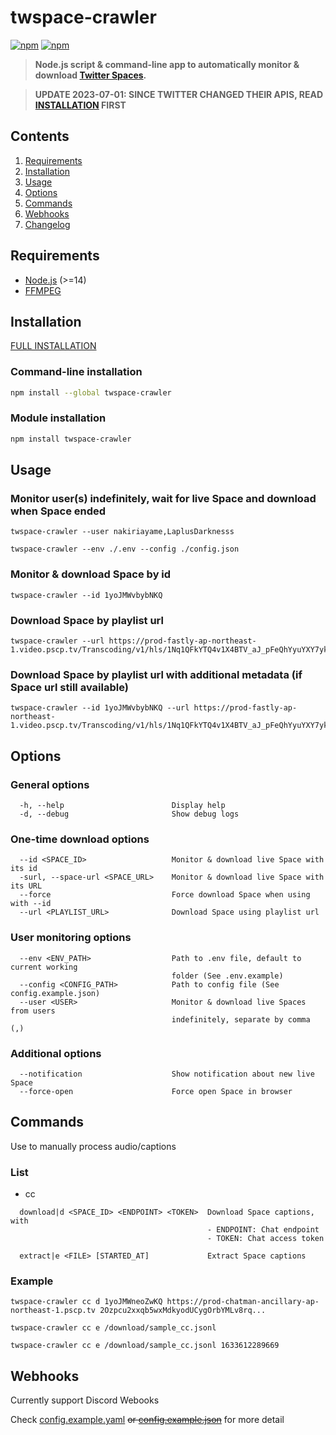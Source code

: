 # twspace-crawler

[![npm](https://img.shields.io/npm/v/twspace-crawler)](https://www.npmjs.com/package/twspace-crawler)
[![npm](https://img.shields.io/npm/dt/twspace-crawler)](https://www.npmjs.com/package/twspace-crawler)

> **Node.js script & command-line app to automatically monitor & download [Twitter Spaces](https://help.twitter.com/en/using-twitter/spaces).**

> **UPDATE 2023-07-01: SINCE TWITTER CHANGED THEIR APIS, READ [INSTALLATION](INSTALLATION.md#unofficial-api) FIRST**

## Contents

1. [Requirements](#requirements)
1. [Installation](#installation)
1. [Usage](#usage)
1. [Options](#options)
1. [Commands](#commands)
1. [Webhooks](#webhooks)
1. [Changelog](CHANGELOG.md)

## Requirements

- [Node.js](https://nodejs.org) (>=14)
- [FFMPEG](https://www.ffmpeg.org)

## Installation

[FULL INSTALLATION](INSTALLATION.md)

### Command-line installation

```bash
npm install --global twspace-crawler
```

### Module installation

```bash
npm install twspace-crawler
```

## Usage

### Monitor user(s) indefinitely, wait for live Space and download when Space ended

```
twspace-crawler --user nakiriayame,LaplusDarknesss
```

```
twspace-crawler --env ./.env --config ./config.json
```

### Monitor & download Space by id

```
twspace-crawler --id 1yoJMWvbybNKQ
```

### Download Space by playlist url

```
twspace-crawler --url https://prod-fastly-ap-northeast-1.video.pscp.tv/Transcoding/v1/hls/1Nq1QFkYTQ4v1X4BTV_aJ_pFeQhYyuYXY7ykz5xB7v5NvGwFMJMKwnRBmxyi9twF4BZ90ZKks5wdGKqESVsjLw...
```

### Download Space by playlist url with additional metadata (if Space url still available)

```
twspace-crawler --id 1yoJMWvbybNKQ --url https://prod-fastly-ap-northeast-1.video.pscp.tv/Transcoding/v1/hls/1Nq1QFkYTQ4v1X4BTV_aJ_pFeQhYyuYXY7ykz5xB7v5NvGwFMJMKwnRBmxyi9twF4BZ90ZKks5wdGKqESVsjLw...
```

## Options

### General options

```
  -h, --help                        Display help
  -d, --debug                       Show debug logs
```

### One-time download options

```
  --id <SPACE_ID>                   Monitor & download live Space with its id
  -surl, --space-url <SPACE_URL>    Monitor & download live Space with its URL
  --force                           Force download Space when using with --id
  --url <PLAYLIST_URL>              Download Space using playlist url
```

### User monitoring options

```
  --env <ENV_PATH>                  Path to .env file, default to current working
                                    folder (See .env.example)
  --config <CONFIG_PATH>            Path to config file (See config.example.json)
  --user <USER>                     Monitor & download live Spaces from users
                                    indefinitely, separate by comma (,)
```

### Additional options

```
  --notification                    Show notification about new live Space
  --force-open                      Force open Space in browser
```

## Commands

Use to manually process audio/captions

### List

- cc

```
  download|d <SPACE_ID> <ENDPOINT> <TOKEN>  Download Space captions, with
                                            - ENDPOINT: Chat endpoint
                                            - TOKEN: Chat access token

  extract|e <FILE> [STARTED_AT]             Extract Space captions
```

### Example

```
twspace-crawler cc d 1yoJMWneoZwKQ https://prod-chatman-ancillary-ap-northeast-1.pscp.tv 2Ozpcu2xxqb5wxMdkyodUCygOrbYMLv8rq...
```

```
twspace-crawler cc e /download/sample_cc.jsonl
```

```
twspace-crawler cc e /download/sample_cc.jsonl 1633612289669
```

## Webhooks

Currently support Discord Webooks

Check [config.example.yaml](config.example.yaml) ~~or [config.example.json](config.example.json)~~ for more detail
